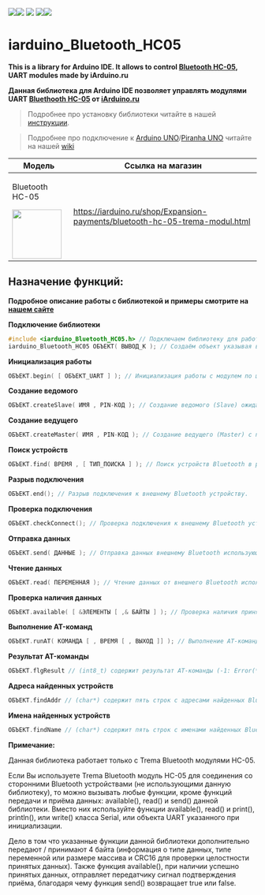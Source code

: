 [![](https://iarduino.ru/img/logo.svg)](https://iarduino.ru)[![](https://wiki.iarduino.ru/img/git-shop.svg?3)](https://iarduino.ru) [![](https://wiki.iarduino.ru/img/git-wiki.svg?2)](https://wiki.iarduino.ru) [![](https://wiki.iarduino.ru/img/git-lesson.svg?2)](https://lesson.iarduino.ru)[![](https://wiki.iarduino.ru/img/git-forum.svg?2)](http://forum.trema.ru)

# iarduino\_Bluetooth\_HC05

**This is a library for Arduino IDE. It allows to control [Bluetooth HC-05](https://iarduino.ru/shop/Expansion-payments/bluetooth-hc-05-trema-modul.html), UART modules made by iArduino.ru**

**Данная библиотека для Arduino IDE позволяет управлять модулями UART [Bluethooth HC-05](https://iarduino.ru/shop/Expansion-payments/bluetooth-hc-05-trema-modul.html) от [iArduino.ru](https://iarduino.ru)**

> Подробнее про установку библиотеки читайте в нашей [инструкции](https://wiki.iarduino.ru/page/Installing_libraries/).

> Подробнее про подключение к [Arduino UNO](https://iarduino.ru/shop/boards/arduino-uno-r3.html)/[Piranha UNO](https://iarduino.ru/shop/boards/piranha-uno-r3.html) читайте на нашей [wiki](https://wiki.iarduino.ru/page/trema-modul-bluetooth-hc-05/#h3_3)


| Модель | Ссылка на магазин |
|---|---|
| <p>Bluetooth HC-05</p> <img src="https://wiki.iarduino.ru/img/resources/794/794.svg" width="100px"></img>| https://iarduino.ru/shop/Expansion-payments/bluetooth-hc-05-trema-modul.html |


## Назначение функций:

**Подробное описание работы с библиотекой и примеры смотрите на [нашем сайте]()**

**Подключение библиотеки**

```C++
#include <iarduino_Bluetooth_HC05.h> // Подключаем библиотеку для работы с модулем
iarduino_Bluetooth_HC05 ОБЪЕКТ( ВЫВОД_K ); // Создаём объект указывая вывод Arduino подключённый к выводу K модуля
```

**Инициализация работы** 

```C++
ОБЪЕКТ.begin( [ ОБЪЕКТ_UART ] ); // Инициализация работы с модулем по шине UART.
```

**Создание ведомого** 

```C++
ОБЪЕКТ.createSlave( ИМЯ , PIN-КОД ); // Создание ведомого (Slave) ожидающего подключение.
```

**Создание ведущего** 

```C++
ОБЪЕКТ.createMaster( ИМЯ , PIN-КОД ); // Создание ведущего (Master) с подключением к ведомому.
```

**Поиск устройств** 

```C++
ОБЪЕКТ.find( ВРЕМЯ , [ ТИП_ПОИСКА ] ); // Поиск устройств Bluetooth в радиусе действия.
```

**Разрыв подключения** 

```C++
ОБЪЕКТ.end(); // Разрыв подключения к внешнему Bluetooth устройству.
```

**Проверка подключения** 

```C++
ОБЪЕКТ.checkConnect(); // Проверка подключения к внешнему Bluetooth устройству.
```

**Отправка данных** 

```C++
ОБЪЕКТ.send( ДАННЫЕ ); // Отправка данных внешнему Bluetooth использующему эту библиотеку.
```

**Чтение данных** 

```C++
ОБЪЕКТ.read( ПЕРЕМЕННАЯ ); // Чтение данных от внешнего Bluetooth использующего эту библиотеку.
```

**Проверка наличия данных** 

```C++
ОБЪЕКТ.available( [ &ЭЛЕМЕНТЫ [ ,& БАЙТЫ ] ); // Проверка наличия принятых данных.
```

**Выполнение AT-команд**

```C++
ОБЪЕКТ.runAT( КОМАНДА [ , ВРЕМЯ [ , ВЫХОД ]] ); // Выполнение AT-команд и вывод результата.
```

**Результат AT-команды**

```C++
ОБЪЕКТ.flgResult // (int8_t) содержит результат AT-команды (-1: Error(*), 0: Неизвестно, 1: OK).
```

**Адреса найденных устройств**

```C++
ОБЪЕКТ.findAddr // (char*) содержит пять строк с адресами найденных Bluetooth устройств.
```

**Имена найденных устройств**

```C++
ОБЪЕКТ.findName // (char*) содержит пять строк с именами найденных Bluetooth устройств. Если имя устройства не получено, то вместо имени будет указан его адрес.
```

**Примечание:**

Данная библиотека работает только с Trema Bluetooth модулями HC-05.

Если Вы используете Trema Bluetooth модуль HC-05 для соединения со сторонними Bluetooth устройствами (не использующими данную библиотеку), то можно вызывать любые функции, кроме функций передачи и приёма данных: available(), read() и send() данной библиотеки. Вместо них используйте функции available(), read() и print(), println(), или write() класса Serial, или объекта UART указанного при инициализации.

Дело в том что указанные функции данной библиотеки дополнительно передают / принимают 4 байта (информация о типе данных, типе переменной или размере массива и CRC16 для проверки целостности принятых данных). Также функция available(), при наличии успешно принятых данных, отправляет передатчику сигнал подтверждения приёма, благодаря чему функция send() возвращает true или false.
